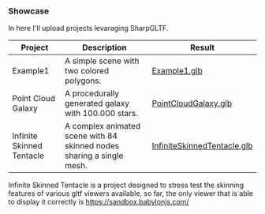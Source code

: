 ### Showcase

In here I'll upload projects levaraging SharpGLTF.

|Project|Description|Result|
|-|-|-|
|Example1|A simple scene with two colored polygons.|[Example1.glb](Example1.glb)
|Point Cloud Galaxy|A procedurally generated galaxy with 100.000 stars.|[PointCloudGalaxy.glb](PointCloudGalaxy.glb)
|Infinite Skinned Tentacle|A complex animated scene with 84 skinned nodes sharing a single mesh.|[InfiniteSkinnedTentacle.glb](InfiniteSkinnedTentacle.glb)

Infinite Skinned Tentacle is a project designed to stress test the skinning features of various gltf viewers available, so far, the only viewer that is able to display it correctly is https://sandbox.babylonjs.com/
